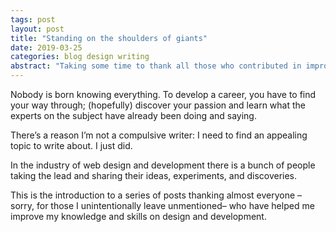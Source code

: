 ```yaml
---
tags: post
layout: post
title: "Standing on the shoulders of giants"
date: 2019-03-25
categories: blog design writing
abstract: "Taking some time to thank all those who contributed in improving my skills and career."
---
```


Nobody is born knowing everything. To develop a career, you have to find your way through; (hopefully) discover your passion and learn what the experts on the subject have already been doing and saying.

There’s a reason I’m not a compulsive writer: I need to find an appealing topic to write about. I just did.

In the industry of web design and development there is a bunch of people taking the lead and sharing their ideas, experiments, and discoveries.

This is the introduction to a series of posts thanking almost everyone –sorry, for those I unintentionally leave unmentioned– who have helped me improve my knowledge and skills on design and development.
